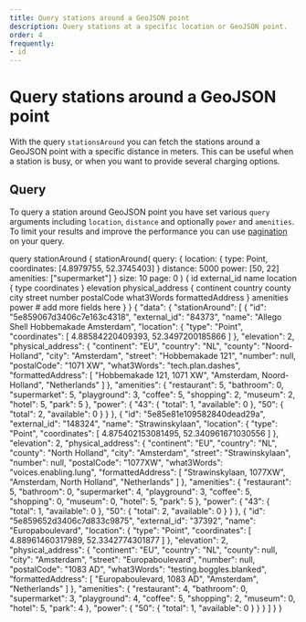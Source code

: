 ```yaml
---
title: Query stations around a GeoJSON point
description: Query stations at a specific location or GeoJSON point.
order: 4
frequently:
- id
---
```


# Query stations around a GeoJSON point
With the query `stationsAround` you can fetch the stations around a GeoJSON point with a specific distance in meters. This can be useful when a station is busy, or when you want to provide several charging options.

<api-reference-actions example-url="https://examples.chargetrip.com/?id=stations-around" url="https://playground.chargetrip.com/?page=stationAround"></api-reference-actions>

## Query
To query a station around GeoJSON point you have set various `query` arguments including `location`, `distance` and optionally `power` and `amenities`. To limit your results and improve the performance you can use [pagination](/API-Reference/API/pagination) on your query.

<schema name="stationAround" :frequent="frequently"></schema>

<response error="stationAround"></response>

<playground>
<code-block lang="graphql" type="query">					
query stationAround {
  stationAround(
    query: {
      location: { type: Point, coordinates: [4.8979755, 52.3745403] }
      distance: 5000
      power: [50, 22]
      amenities: ["supermarket"]
    }
    size: 10
    page: 0
  ) {
    id
    external_id
    name
    location {
      type
      coordinates
    }
    elevation
    physical_address {
      continent
      country
      county
      city
      street
      number
      postalCode
      what3Words
      formattedAddress
    }
    amenities
    power
    # add more fields here
  }
}

</code-block>
<code-block lang="json" type="response">
{
  "data": {
    "stationAround": [
      {
        "id": "5e859067d3406c7e163c4318",
        "external_id": "84373",
        "name": "Allego Shell Hobbemakade Amsterdam",
        "location": {
          "type": "Point",
          "coordinates": [
            4.88584220409393,
            52.3497200185866
          ]
        },
        "elevation": 2,
        "physical_address": {
          "continent": "EU",
          "country": "NL",
          "county": "Noord-Holland",
          "city": "Amsterdam",
          "street": "Hobbemakade 121",
          "number": null,
          "postalCode": "1071 XW",
          "what3Words": "tech.plan.dashes",
          "formattedAddress": [
            "Hobbemakade 121, 1071 XW",
            "Amsterdam, Noord-Holland",
            "Netherlands"
          ]
        },
        "amenities": {
          "restaurant": 5,
          "bathroom": 0,
          "supermarket": 5,
          "playground": 3,
          "coffee": 5,
          "shopping": 2,
          "museum": 2,
          "hotel": 5,
          "park": 5
        },
        "power": {
          "43": {
            "total": 1,
            "available": 0
          },
          "50": {
            "total": 2,
            "available": 0
          }
        }
      },
      {
        "id": "5e85e81e109582840dead29a",
        "external_id": "148324",
        "name": "Strawinskylaan",
        "location": {
          "type": "Point",
          "coordinates": [
            4.875402153081495,
            52.340961671030556
          ]
        },
        "elevation": 2,
        "physical_address": {
          "continent": "EU",
          "country": "NL",
          "county": "North Holland",
          "city": "Amsterdam",
          "street": "Strawinskylaan",
          "number": null,
          "postalCode": "1077XW",
          "what3Words": "voices.enabling.lung",
          "formattedAddress": [
            "Strawinskylaan, 1077XW",
            "Amsterdam, North Holland",
            "Netherlands"
          ]
        },
        "amenities": {
          "restaurant": 5,
          "bathroom": 0,
          "supermarket": 4,
          "playground": 3,
          "coffee": 5,
          "shopping": 0,
          "museum": 0,
          "hotel": 5,
          "park": 5
        },
        "power": {
          "43": {
            "total": 1,
            "available": 0
          },
          "50": {
            "total": 2,
            "available": 0
          }
        }
      },
      {
        "id": "5e859652d3406c7d833c9875",
        "external_id": "37392",
        "name": "Europaboulevard",
        "location": {
          "type": "Point",
          "coordinates": [
            4.88961460317989,
            52.3342774301877
          ]
        },
        "elevation": 2,
        "physical_address": {
          "continent": "EU",
          "country": "NL",
          "county": null,
          "city": "Amsterdam",
          "street": "Europaboulevard",
          "number": null,
          "postalCode": "1083 AD",
          "what3Words": "testing.boggles.blanked",
          "formattedAddress": [
            "Europaboulevard, 1083 AD",
            "Amsterdam",
            "Netherlands"
          ]
        },
        "amenities": {
          "restaurant": 4,
          "bathroom": 0,
          "supermarket": 3,
          "playground": 4,
          "coffee": 5,
          "shopping": 2,
          "museum": 0,
          "hotel": 5,
          "park": 4
        },
        "power": {
          "50": {
            "total": 1,
            "available": 0
          }
        }
      }
    ]
  }
}
</code-block>
</playground>

